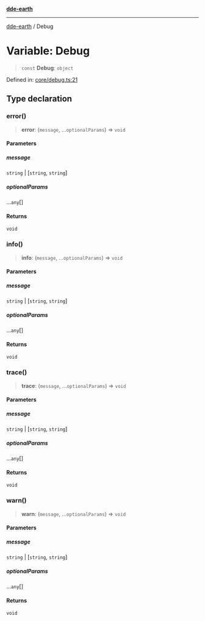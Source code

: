 [**dde-earth**](../README.md)

***

[dde-earth](../globals.md) / Debug

# Variable: Debug

> `const` **Debug**: `object`

Defined in: [core/debug.ts:21](https://github.com/dde-platform/dde-earth/blob/71bf8cd183d78890e103803e0d8bb92050729fda/packages/dde-earth/src/core/debug.ts#L21)

## Type declaration

### error()

> **error**: (`message`, ...`optionalParams`) => `void`

#### Parameters

##### message

`string` | \[`string`, `string`\]

##### optionalParams

...`any`[]

#### Returns

`void`

### info()

> **info**: (`message`, ...`optionalParams`) => `void`

#### Parameters

##### message

`string` | \[`string`, `string`\]

##### optionalParams

...`any`[]

#### Returns

`void`

### trace()

> **trace**: (`message`, ...`optionalParams`) => `void`

#### Parameters

##### message

`string` | \[`string`, `string`\]

##### optionalParams

...`any`[]

#### Returns

`void`

### warn()

> **warn**: (`message`, ...`optionalParams`) => `void`

#### Parameters

##### message

`string` | \[`string`, `string`\]

##### optionalParams

...`any`[]

#### Returns

`void`
